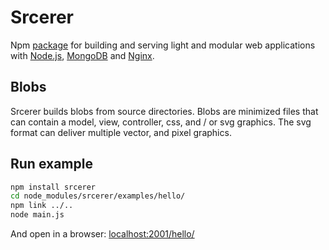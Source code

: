 # Srcerer
Npm [package](https://www.npmjs.com/package/srcerer) for building and serving light and modular web applications with [Node.js](https://nodejs.org), [MongoDB](https://www.mongodb.com) and [Nginx](http://nginx.org).

## Blobs
Srcerer builds blobs from source directories. Blobs are minimized files that can contain a model, view, controller, css, and / or svg graphics. The svg format can deliver multiple vector, and pixel graphics.

## Run example
```bash
npm install srcerer
cd node_modules/srcerer/examples/hello/
npm link ../..
node main.js
```
And open in a browser: [localhost:2001/hello/](http://localhost:2001/hello/)

